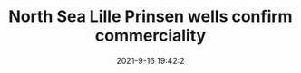 ---
"title": "North Sea Lille Prinsen wells confirm commerciality"
"date": "2021-9-16 19:42:2"
"feed_name": "OFFSHOREMAG"
"feed_website": "https://www.offshore-mag.com/"
"feed_rss": "https://www.offshore-mag.com/__rss/website-scheduled-content.xml?input=%7B%22sectionAlias%22%3A%22home%22%7D"
"link": "https://www.offshore-mag.com/drilling-completion/article/14210505/north-sea-lille-prinsen-wells-confirm-commerciality"
"file": "_posts/2021-1-1-b82853e2204c0da10f8f7c493b752c6938e2e606.md"
"accident": "0"
"drilling": "0"
"dead": "0"
"injured": "0"
---